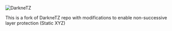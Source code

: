 ![DarkneTZ](darknetz_logo.png)

This is a fork of DarkneTZ repo with modifications to enable non-successive layer protection (Static XYZ)